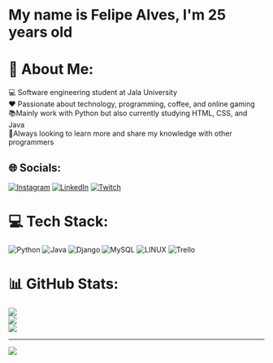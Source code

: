 # My name is Felipe Alves, I'm 25 years old

# 💫 About Me:
💻 Software engineering student at Jala University<br>❤ Passionate about technology, programming, coffee, and online gaming<br>📚Mainly work with Python but also currently studying HTML, CSS, and Java<br>🤝Always looking to learn more and share my knowledge with other programmers


## 🌐 Socials:
[![Instagram](https://img.shields.io/badge/Instagram-%23E4405F.svg?logo=Instagram&logoColor=white)](https://instagram.com/@ifelipi) [![LinkedIn](https://img.shields.io/badge/LinkedIn-%230077B5.svg?logo=linkedin&logoColor=white)](https://linkedin.com/in/devfelipe-alves) [![Twitch](https://img.shields.io/badge/Twitch-%239146FF.svg?logo=Twitch&logoColor=white)](https://twitch.tv/srfelipz) 

# 💻 Tech Stack:
![Python](https://img.shields.io/badge/python-3670A0?style=for-the-badge&logo=python&logoColor=ffdd54) ![Java](https://img.shields.io/badge/java-%23ED8B00.svg?style=for-the-badge&logo=java&logoColor=white) ![Django](https://img.shields.io/badge/django-%23092E20.svg?style=for-the-badge&logo=django&logoColor=white) ![MySQL](https://img.shields.io/badge/mysql-%2300f.svg?style=for-the-badge&logo=mysql&logoColor=white) ![LINUX](https://img.shields.io/badge/Linux-FCC624?style=for-the-badge&logo=linux&logoColor=black) ![Trello](https://img.shields.io/badge/Trello-%23026AA7.svg?style=for-the-badge&logo=Trello&logoColor=white)
# 📊 GitHub Stats:
![](https://github-readme-stats.vercel.app/api?username=alves-py&theme=algolia&hide_border=false&include_all_commits=false&count_private=false)<br/>
![](https://github-readme-streak-stats.herokuapp.com/?user=alves-py&theme=algolia&hide_border=false)<br/>
![](https://github-readme-stats.vercel.app/api/top-langs/?username=alves-py&theme=algolia&hide_border=false&include_all_commits=false&count_private=false&layout=compact)

---
[![](https://visitcount.itsvg.in/api?id=alves-py&icon=0&color=0)](https://visitcount.itsvg.in)

<!-- Proudly created with GPRM ( https://gprm.itsvg.in ) -->
